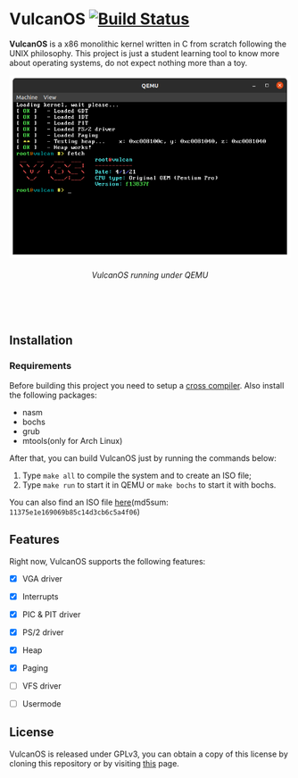 # VulcanOS  [![Build Status](https://travis-ci.com/ice-bit/vulcanos.svg?branch=master)](https://travis-ci.com/ice-bit/vulcanos)
**VulcanOS** is a x86 monolithic kernel written in C from scratch following the UNIX philosophy. This project is just a student learning tool to know more about operating systems, do not expect nothing more than a toy.
<div align="center">
<img src="imgs/screenshot.png"  />
<h6><i>VulcanOS running under QEMU</h6></i>
</div><br /><br />

## Installation
### Requirements
Before building this project you need to setup a [cross compiler](https://wiki.osdev.org/GCC_Cross-Compiler). Also install the following packages:  

- nasm
- bochs
- grub
- mtools(only for Arch Linux)

After that, you can build VulcanOS just by running the commands below:  
1. Type `make all` to compile the system and to create an ISO file;  
2. Type `make run` to start it in QEMU or `make bochs` to start it with bochs.

You can also find an ISO file 
[here](https://github.com/ice-bit/vulcanos/raw/master/imgs/vulcanos.iso)(md5sum: `11375e1e169069b85c14d3cb6c5a4f06`)

## Features
Right now, VulcanOS supports the following features:
- [x] VGA driver  
- [x] Interrupts  
- [x] PIC & PIT driver  
- [x] PS/2 driver  
- [x] Heap  
- [x] Paging
- [ ] VFS driver  
- [ ] Usermode


## License
VulcanOS is released under GPLv3, you can obtain a copy of this license by cloning this repository or by visiting [this](https://opensource.org/licenses/GPL-3.0) page.
